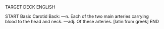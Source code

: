 TARGET DECK
ENGLISH

START
Basic
Carotid
Back: —n. Each of the two main arteries carrying blood to the head and neck. —adj. Of these arteries. [latin from greek]
END
